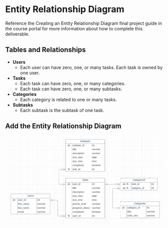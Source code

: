 # Entity Relationship Diagram

Reference the Creating an Entity Relationship Diagram final project guide in the course portal for more information about how to complete this deliverable.

## Tables and Relationships

 - **Users**
    - Each user can have zero, one, or many tasks. Each task is owned by one user.
 - **Tasks**
    - Each task can have zero, one, or many categories. 
    - Each task can have zero, one, or many subtasks. 
 - **Categories**
    - Each category is related to one or many tasks.
 - **Subtasks**
    - Each subtask is the subtask of one task.

## Add the Entity Relationship Diagram

<img src="../assets/er-diagram.png" width="500" height="280" alt="Entity-Relationship diagram of final project">
